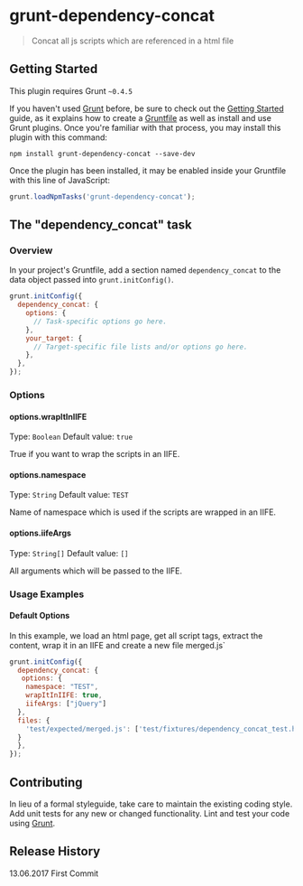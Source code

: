 # grunt-dependency-concat

> Concat all js scripts which are referenced in a html file

## Getting Started
This plugin requires Grunt `~0.4.5`

If you haven't used [Grunt](http://gruntjs.com/) before, be sure to check out the [Getting Started](http://gruntjs.com/getting-started) guide, as it explains how to create a [Gruntfile](http://gruntjs.com/sample-gruntfile) as well as install and use Grunt plugins. Once you're familiar with that process, you may install this plugin with this command:

```shell
npm install grunt-dependency-concat --save-dev
```

Once the plugin has been installed, it may be enabled inside your Gruntfile with this line of JavaScript:

```js
grunt.loadNpmTasks('grunt-dependency-concat');
```

## The "dependency_concat" task

### Overview
In your project's Gruntfile, add a section named `dependency_concat` to the data object passed into `grunt.initConfig()`.

```js
grunt.initConfig({
  dependency_concat: {
    options: {
      // Task-specific options go here.
    },
    your_target: {
      // Target-specific file lists and/or options go here.
    },
  },
});
```

### Options

#### options.wrapItInIIFE
Type: `Boolean`
Default value: `true`

True if you want to wrap the scripts in an IIFE.

#### options.namespace
Type: `String`
Default value: `TEST`

Name of namespace which is used if the scripts are wrapped in an IIFE.

#### options.iifeArgs
Type: `String[]`
Default value: `[]`

All arguments which will be passed to the IIFE.


### Usage Examples

#### Default Options
In this example, we load an html page, get all script tags, extract the content, wrap it in an IIFE and create a new file merged.js`

```js
grunt.initConfig({
  dependency_concat: {
   options: {
    namespace: "TEST",
    wrapItInIIFE: true,
    iifeArgs: ["jQuery"]
  },
  files: {
    'test/expected/merged.js': ['test/fixtures/dependency_concat_test.html']
  }
  },
});
```

## Contributing
In lieu of a formal styleguide, take care to maintain the existing coding style. Add unit tests for any new or changed functionality. Lint and test your code using [Grunt](http://gruntjs.com/).

## Release History
13.06.2017 First Commit
